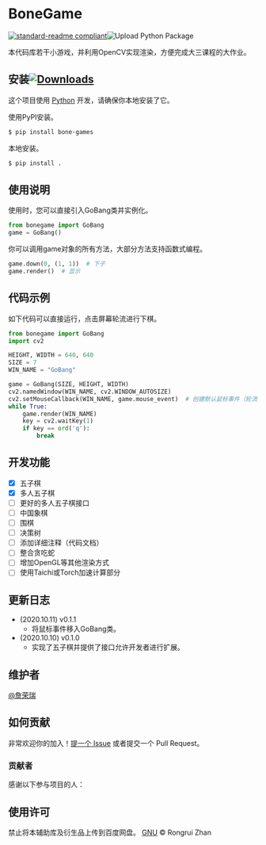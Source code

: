 # BoneGame

[![standard-readme compliant](https://img.shields.io/badge/readme%20style-standard-brightgreen.svg?style=flat-square)](https://github.com/RichardLitt/standard-readme)![Upload Python Package](https://github.com/zrr1999/PyTex/workflows/Upload%20Python%20Package/badge.svg)

本代码库若干小游戏，并利用OpenCV实现渲染，方便完成大三课程的大作业。


## 安装[![Downloads](https://pepy.tech/badge/bone-games)](https://pepy.tech/project/bone-games)

这个项目使用 [Python](https://www.python.org/downloads/) 开发，请确保你本地安装了它。

使用PyPI安装。

```sh
$ pip install bone-games
```

本地安装。
```sh
$ pip install .
```

## 使用说明

使用时，您可以直接引入GoBang类并实例化。

```python
from bonegame import GoBang
game = GoBang()
```

你可以调用game对象的所有方法，大部分方法支持函数式编程。

```python
game.down(0, (1, 1))  # 下子
game.render()  # 显示
```

## 代码示例

如下代码可以直接运行，点击屏幕轮流进行下棋。

```python
from bonegame import GoBang
import cv2

HEIGHT, WIDTH = 640, 640
SIZE = 7
WIN_NAME = "GoBang"

game = GoBang(SIZE, HEIGHT, WIDTH)
cv2.namedWindow(WIN_NAME, cv2.WINDOW_AUTOSIZE)
cv2.setMouseCallback(WIN_NAME, game.mouse_event)  # 创建默认鼠标事件（轮流下子）
while True:
    game.render(WIN_NAME)
    key = cv2.waitKey(1)
    if key == ord('q'):
        break
```

## 开发功能

- [x] 五子棋
- [x] 多人五子棋
- [ ] 更好的多人五子棋接口
- [ ] 中国象棋
- [ ] 围棋
- [ ] 决策树
- [ ] 添加详细注释（代码文档）
- [ ] 整合贪吃蛇
- [ ] 增加OpenGL等其他渲染方式
- [ ] 使用Taichi或Torch加速计算部分

## 更新日志

- (2020.10.11) v0.1.1 
    - 将鼠标事件移入GoBang类。
- (2020.10.10) v0.1.0 
    - 实现了五子棋并提供了接口允许开发者进行扩展。

## 维护者

[@詹荣瑞](https://github.com/tczrr1999)

## 如何贡献

非常欢迎你的加入！[提一个 Issue](https://github.com/tczrr1999/bonegame/issues/new) 或者提交一个 Pull Request。

### 贡献者

感谢以下参与项目的人：

## 使用许可

禁止将本辅助库及衍生品上传到百度网盘。
[GNU](LICENSE) © Rongrui Zhan